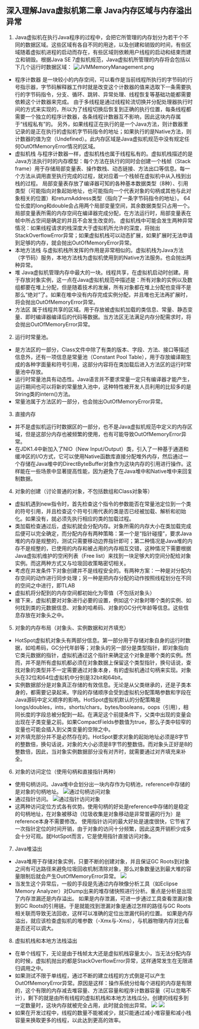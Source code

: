 ## 深入理解Java虚拟机第二章 Java内存区域与内存溢出异常

1. Java虚拟机在执行Java程序的过程中，会把它所管理的内存划分为若干个不同的数据区域。这些区域有各自不同的用途，以及创建和销毁的时间，有些区域随着虚拟机进程的启动而存在，有些区域则依赖用户线程的启动和结束而建立和销毁。根据Java SE 7虚拟机规范，Java虚拟机所管理的内存将会包括以下几个运行时数据区域：
![JVMMemoryManagement.png](JVMMemoryManagement.png)
- 程序计数器
  是一块较小的内存空间，可以看作是当前线程所执行的字节码的行号指示器，字节码解释器工作时就是改变这个计数器的值来选取下一条需要执行的字节码指令，分支、循环、跳转、异常处理、线程恢复等基础功能都需要依赖这个计数器来完成。
  由于多线程是通过线程轮流切换并分配处理器执行时间的方式来实现的，所以为了线程切换后恢复到正确的执行位置，每条线程都需要一个独立的程序计数器，各条线程计数器互不影响，因此这块内存属于“线程私有”的。
  另外，如果线程正在执行的是一个Java方法，则计数器里记录的是正在执行的虚拟机字节码指令的地址；如果执行的是Native方法，则计数器的值为空（Undefined）。此内存区域是Java虚拟机规范中没有规定任何OutOfMemoryError情况的区域。
- 虚拟机栈
  与程序计数器一样，虚拟机栈也属于线程私有的。虚拟机栈描述的是Java方法执行时的内存模型：每个方法在执行的同时会创建一个栈帧（Stack frame）用于存储局部变量表、操作数栈、动态链接、方法出口等信息。每一个方法从调用直至执行完成的过程，就对应着一个栈帧在虚拟机中从入栈到出栈的过程。
  局部变量表存放了编译器可知的各种基本数据类型（8种）、引用类型（可能指向对象起始地址，也可能指向一个代表对象的句柄或其他与此对象相关的位置）和returnAddress类型（指向了一条字节码指令的地址）。
  64位长度的long和double会占用两个局部变量空间，其余数据类型只占用一个。局部变量表所需的内存空间在编译器完成分配，在方法运行时，局部变量表在帧中所占空间是确定的并且不会发生改变的。
  虚拟机栈中可能会发生两种异常情况：如果线程请求的栈深度大于虚拟机所允许的深度，将抛出StackOverflowError异常；如果虚拟机栈可以动态扩展，如果扩展时无法申请到足够的内存，就会抛出OutOfMemoryError异常。
- 本地方法栈
与虚拟机栈所发挥的作用是非常相似的。虚拟机栈为Java方法（字节码）服务，本地方法栈为虚拟机使用到的Native方法服务。也会抛出两种异常。
- 堆
Java虚拟机管理内存中最大的一块。线程共享，在虚拟机启动时创建。用于存放对象实例，这一点在Java虚拟机规范中描述是：所有对象的实例以及数组都要在堆上分配，但是随着技术的发展，所有对象都在堆上分配也变得不是那么“绝对”了。如果在堆中没有内存完成实例分配，并且堆也无法再扩展时，将会抛出OutOfMemoryError异常。
- 方法区
属于线程共享的区域。用于存放被虚拟机加载的类信息、常量、静态变量、即时编译器编译后的代码等数据。当方法区无法满足内存分配需求时，将会抛出OutOfMemoryError异常。

2. 运行时常量池。
- 是方法区的一部分，Class文件中除了有类的版本、字段、方法、接口等描述信息外，还有一项信息是常量池（Constant Pool Table），用于存放编译期生成的各种字面量和符号引用，这部分内容将在类加载后进入方法区的运行时常量池中存放。
- 运行时常量池具有动态性。Java语言并不要求常量一定只有编译器才能产生，运行期间也可以将新的常量放入池中，这种特性被开发人员利用的比较多的是String类的intern()方法。
- 常量池属于方法区的一部分，也会抛出OutOfMemoryError异常。

3. 直接内存
- 并不是虚拟机运行时数据区的一部分，也不是Java虚拟机规范中定义的内存区域，但是这部分内存也被频繁的使用，也有可能导致OutOfMemoryError异常。
- 在JDK1.4中新加入了NIO（New Input/Output）类，引入了一种基于通道和缓冲区的I/O方式，它可以使用Native函数库直接分配堆外内存，然后通过一个存储在Java堆中的DirectByteBuffer对象作为这块内存的引用进行操作。这样能在一些场景中显著提高性能，因为避免了在Java堆中和Native堆中来回复制数据。

4. 对象的创建（讨论普通的对象，不包括数组和Class对象等）
- 虚拟机遇到new指令时，首先检查这个指令的参数能否在常量池定位到一个类的符号引用，并且检查这个符号引用代表的类是否已经被加载、解析和初始化。如果没有，就必须先执行相应的类的加载过程。
- 类加载检查通过后，虚拟机就会分配内存。对象所需的内存大小在类加载完成后便可以完全确定，而分配内存有两种策略：第一个是“指针碰撞”，要求Java堆的内存是规整的，测试只需要移动边界指针即可；第二种情况是Java堆的内存不是规整的，已使用的内存和被占用的内存相互交错，这种情况下需要根据Java虚拟机维护的空闲列表（Free list）来找到一块足够大的空间分配给对象实例。而这两种方式又与垃圾回收策略密切相关。
- 考虑在并发条件下对象创建并不是线程安全的。有两种方案：一种是对分配内存空间的动作进行同步处理；另一种是把内存分配的动作按照线程划分在不同的空间之中进行，即TLAB
- 虚拟机将分配到的内存空间都初始化为零值（不包括对象头）
- 接下来，虚拟机要对对象进行必要的设置，例如这个对象时哪个类的实例、如何找到类的元数据信息、对象的哈希码、对象的GC分代年龄等信息。这些信息存放在对象头之中。

5. 对象的内存布局（对象头、实例数据和对齐填充）
- HotSpot虚拟机对象头有两部分信息。第一部分用于存储对象自身的运行时数据，如哈希码，GC分代年龄等；对象头的另一部分是类型指针，即对象指向它类元数据的指针，虚拟机通过这个指针来确定这个对象是哪个类的实例。然而，并不是所有虚拟机都必须在对象数据上保留这个类型指针，换句话说，查找对象的类型并不一定需要通过对象本身，有的虚拟机通过句柄来实现。对象头在32位和64位虚拟机中分别是32bit和64bit。
- 实例数据部分是对象真正存储的有效信息。无论是从父类继承的，还是子类本身的，都需要记录起来。字段的存储顺序会受到虚拟机分配策略参数和字段在Java源码中定义顺序的影响。HotSpot虚拟机默认的分配策略是longs/doubles，ints，shorts/chars，bytes/booleans，oops（引用），相同长度的字段总被分配到一起。在满足这个前提条件下，父类中出现的变量会出现在子类变量之前。如果CompactFields参数值为true，那么子类中较窄的变量也可能会插入到父类变量的空隙之中。
- 对齐填充部分并不是必然存在的。HotSpot要求对象的起始地址必须是8字节的整数倍，换句话说，对象的大小必须是8字节的整数倍。而对象头正好是8的整数倍，因此，当对象实例数据部分没有对齐时，就需要通过对齐填充来补全。

6. 对象的访问定位（使用句柄和直接指针两种）
- 使用句柄访问。Java堆中会划分出一块内存作为句柄池，reference中存储的是对象的句柄地址。
![通过句柄访问对象](ByHandler.png)
- 通过指针访问。
![通过指针访问对象](ByPointer.png)
- 这两种访问定位方式各有优势。使用句柄的好处是reference中存储的是稳定的句柄地址，在对象被移动（垃圾收集是对象移动是非常普遍的行为）是reference本身不需要修改。
使用指针访问的最大好处是速度很快，它节省了一次指针定位的时间开销，由于对象的访问十分频繁，因此这类开销积少成多会十分可观。就HotSpot而言，它是使用指针直接访问对象。

7. Java堆溢出
- Java堆用于存储对象实例，只要不断的创建对象，并且保证GC Roots到对象之间有可达路径来避免垃圾回收机制清除对象，那么对象数量达到最大堆的容量限制后就会产生OutOfMemoryError异常。
![](HeapError.png)
- 当发生这个异常后，一般的手段是先通过内存映像分析工具（如Eclipse Memory Analyzer）对Dump出来的堆存储快照进行分析。重点是分析是出现了内存泄漏还是内存溢出。
如果是内存泄漏，可进一步通过工具查看泄漏对象到GC Roots的引用链。于是就能找到泄漏对象是通过怎样的路径与GC Roots相关联而导致无法回收，这样可以准确的定位出泄漏代码的位置。
如果是内存溢出，就应该检查虚拟机的堆参数（-Xmx与-Xms），与机器物理内存对比看是否还可以调大。

8. 虚拟机栈和本地方法栈溢出
- 在单个线程下，无论是由于栈帧太大还是虚拟机栈容量太小，当无法分配内存的时候，虚拟机抛出的都是StackOverflowError异常，这样通常发生在无限递归调用之中。
- 如果测试不限于单线程，通过不断的建立线程的方式倒是可以产生OutOfMemoryError异常。原因是这样：操作系统分给每个进程的内存是有限的，这个有限的内存减去堆容量、方法区容量和程序计数器容量（可以忽略不计），剩下的就是由所有线程的虚拟机栈和本地方法栈瓜分。创建的线程多到一定数量时，这块内存就被完全占用，此时就会抛出异常。
![](StackErrorByThread.png)
![](StackErrorByThreadResult.png)
- 如果在开发过程中，线程的数量不能被减少，就只能通过减小堆容量和减小栈容量来换取更多的线程，以此达到更高的效率。